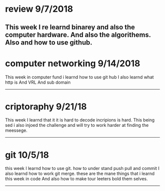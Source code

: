 # review 9/7/2018

This week I re learnd binarey and also the computer hardware.
And also the algorithems.
Also and how to use github.
---

# computer networking 9/14/2018

This week in computer fund i learnd how to use git hub
I also learnd what http is
And VRL
And sub domain 

---

# criptoraphy 9/21/18
This week I learnd that it it is hard to decode incripions is hard.
This being sed i also injoed the challenge and will try to work harder at finding the meessege.

---

# git 10/5/18
this week I learnd how to use git. 
how to under stand push pull and commit
I also learnd how to work git merge.
these are the mane things that i learnd this week in code
And also how to make tour leeters bold them selves.

---

# 
